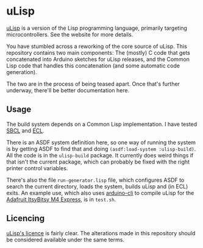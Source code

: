 # uLisp

[uLisp](http://www.ulisp.com) is a version of the Lisp programming language,
primarily targeting microcontrollers. See the website for more details.

You have stumbled across a reworking of the core source of uLisp. This
repository contains two main components: The (mostly) C code that gets
concatenated into Arduino sketches for uLisp releases, and the Common Lisp code
that handles this concatenation (and some automatic code generation).

The two are in the process of being teased apart. Once that's further underway,
there'll be better documentation here.

## Usage

The build system depends on a Common Lisp implementation. I have tested
[SBCL](http://sbcl.org) and [ECL](https://common-lisp.net/project/ecl/).

There is an ASDF system definition here, so one way of running the system is by
getting ASDF to find that and doing `(asdf:load-system :ulisp-build)`. All the
code is in the `ulisp-build` package. It currently does weird things if that
isn't the current package, which can probably be fixed with the right printer
control variables.

There's also the file `run-generator.lisp` file, which configures ASDF to search
the current directory, loads the system, builds uLisp and (in ECL) exits. An
example use, which also uses [arduino-cli][arduino] to compile uLisp for the
[Adafruit ItsyBitsy M4 Express][itsym4], is in `test.sh`.

[arduino]: https://arduino.github.io/arduino-cli/
[itsym4]: https://www.adafruit.com/product/3800

## Licencing

[uLisp's licence](http://www.ulisp.com/show?1B83) is fairly clear. The
alterations made in this repository should be considered available under the
same terms.
